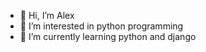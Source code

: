 - 👋 Hi, I’m Alex
- 👀 I’m interested in python programming
- 🌱 I’m currently learning python and django

<!---
rexuru17/rexuru17 is a ✨ special ✨ repository because its `README.md` (this file) appears on your GitHub profile.
You can click the Preview link to take a look at your changes.
--->
